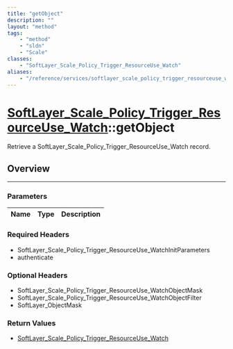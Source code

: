 ```yaml
---
title: "getObject"
description: ""
layout: "method"
tags:
    - "method"
    - "sldn"
    - "Scale"
classes:
    - "SoftLayer_Scale_Policy_Trigger_ResourceUse_Watch"
aliases:
    - "/reference/services/softlayer_scale_policy_trigger_resourceuse_watch/getObject"
---
```

# [SoftLayer_Scale_Policy_Trigger_ResourceUse_Watch](/reference/services/SoftLayer_Scale_Policy_Trigger_ResourceUse_Watch)::getObject


Retrieve a SoftLayer_Scale_Policy_Trigger_ResourceUse_Watch record.


## Overview 


-----

### Parameters 
|Name | Type | Description |
| --- | --- | --- |


### Required Headers
* SoftLayer_Scale_Policy_Trigger_ResourceUse_WatchInitParameters
* authenticate


### Optional Headers
* SoftLayer_Scale_Policy_Trigger_ResourceUse_WatchObjectMask
* SoftLayer_Scale_Policy_Trigger_ResourceUse_WatchObjectFilter
* SoftLayer_ObjectMask

### Return Values
* <a href='/reference/datatypes/SoftLayer_Scale_Policy_Trigger_ResourceUse_Watch'>SoftLayer_Scale_Policy_Trigger_ResourceUse_Watch </a>




